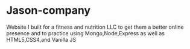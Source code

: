 # Jason-company
Website I built for a fitness and nutrition LLC to get them a better online presence and to practice using Mongo,Node,Express as well as HTML5,CSS4,and Vanilla JS
